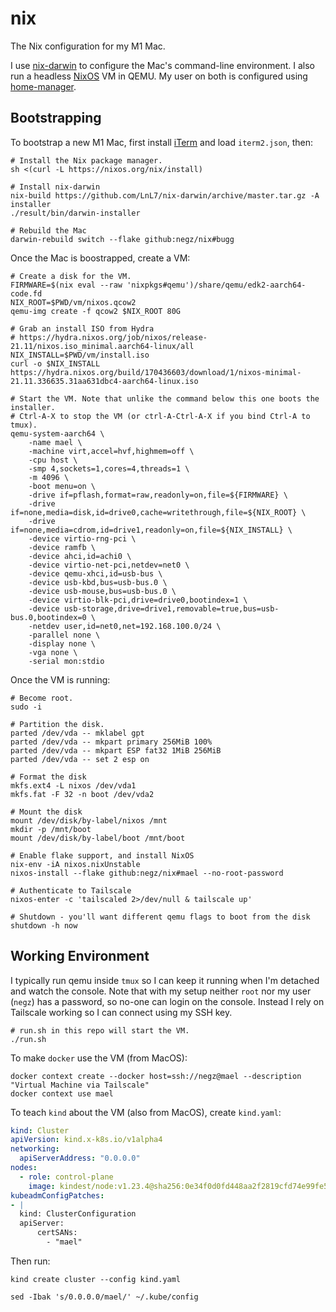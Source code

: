 # nix

The Nix configuration for my M1 Mac.

I use [nix-darwin] to configure the Mac's command-line environment. I also run a
headless [NixOS] VM in QEMU. My user on both is configured using [home-manager].

## Bootstrapping

To bootstrap a new M1 Mac, first install [iTerm] and load `iterm2.json`, then:

```shell
# Install the Nix package manager.
sh <(curl -L https://nixos.org/nix/install)

# Install nix-darwin
nix-build https://github.com/LnL7/nix-darwin/archive/master.tar.gz -A installer
./result/bin/darwin-installer

# Rebuild the Mac
darwin-rebuild switch --flake github:negz/nix#bugg
```

Once the Mac is boostrapped, create a VM:

```shell
# Create a disk for the VM.
FIRMWARE=$(nix eval --raw 'nixpkgs#qemu')/share/qemu/edk2-aarch64-code.fd
NIX_ROOT=$PWD/vm/nixos.qcow2
qemu-img create -f qcow2 $NIX_ROOT 80G

# Grab an install ISO from Hydra
# https://hydra.nixos.org/job/nixos/release-21.11/nixos.iso_minimal.aarch64-linux/all
NIX_INSTALL=$PWD/vm/install.iso
curl -o $NIX_INSTALL https://hydra.nixos.org/build/170436603/download/1/nixos-minimal-21.11.336635.31aa631dbc4-aarch64-linux.iso

# Start the VM. Note that unlike the command below this one boots the installer.
# Ctrl-A-X to stop the VM (or ctrl-A-Ctrl-A-X if you bind Ctrl-A to tmux).
qemu-system-aarch64 \
    -name mael \
    -machine virt,accel=hvf,highmem=off \
    -cpu host \
    -smp 4,sockets=1,cores=4,threads=1 \
    -m 4096 \
    -boot menu=on \
    -drive if=pflash,format=raw,readonly=on,file=${FIRMWARE} \
    -drive if=none,media=disk,id=drive0,cache=writethrough,file=${NIX_ROOT} \
    -drive if=none,media=cdrom,id=drive1,readonly=on,file=${NIX_INSTALL} \
    -device virtio-rng-pci \
    -device ramfb \
    -device ahci,id=achi0 \
    -device virtio-net-pci,netdev=net0 \
    -device qemu-xhci,id=usb-bus \
    -device usb-kbd,bus=usb-bus.0 \
    -device usb-mouse,bus=usb-bus.0 \
    -device virtio-blk-pci,drive=drive0,bootindex=1 \
    -device usb-storage,drive=drive1,removable=true,bus=usb-bus.0,bootindex=0 \
    -netdev user,id=net0,net=192.168.100.0/24 \
    -parallel none \
    -display none \
    -vga none \
    -serial mon:stdio
```

Once the VM is running:

```shell
# Become root.
sudo -i

# Partition the disk.
parted /dev/vda -- mklabel gpt
parted /dev/vda -- mkpart primary 256MiB 100%
parted /dev/vda -- mkpart ESP fat32 1MiB 256MiB
parted /dev/vda -- set 2 esp on

# Format the disk
mkfs.ext4 -L nixos /dev/vda1
mkfs.fat -F 32 -n boot /dev/vda2

# Mount the disk
mount /dev/disk/by-label/nixos /mnt
mkdir -p /mnt/boot
mount /dev/disk/by-label/boot /mnt/boot

# Enable flake support, and install NixOS
nix-env -iA nixos.nixUnstable
nixos-install --flake github:negz/nix#mael --no-root-password

# Authenticate to Tailscale
nixos-enter -c 'tailscaled 2>/dev/null & tailscale up'

# Shutdown - you'll want different qemu flags to boot from the disk
shutdown -h now
```

## Working Environment

I typically run qemu inside `tmux` so I can keep it running when I'm detached
and watch the console. Note that with my setup neither `root` nor my user
(`negz`) has a password, so no-one can login on the console. Instead I rely on
Tailscale working so I can connect using my SSH key.

```shell
# run.sh in this repo will start the VM.
./run.sh
```

To make `docker` use the VM (from MacOS):

```shell
docker context create --docker host=ssh://negz@mael --description "Virtual Machine via Tailscale"
docker context use mael
```

To teach `kind` about the VM (also from MacOS), create `kind.yaml`:

```yaml
kind: Cluster
apiVersion: kind.x-k8s.io/v1alpha4
networking:
  apiServerAddress: "0.0.0.0"
nodes:
  - role: control-plane
    image: kindest/node:v1.23.4@sha256:0e34f0d0fd448aa2f2819cfd74e99fe5793a6e4938b328f657c8e3f81ee0dfb9
kubeadmConfigPatches:
- |
  kind: ClusterConfiguration
  apiServer:
      certSANs:
        - "mael"
```

Then run:

```shell
kind create cluster --config kind.yaml

sed -Ibak 's/0.0.0.0/mael/' ~/.kube/config
```

[nix-darwin]: https://github.com/LnL7/nix-darwin
[NixOS]: https://nixos.org
[home-manager]: https://github.com/nix-community/home-manager
[iTerm]: https://iterm2.com

